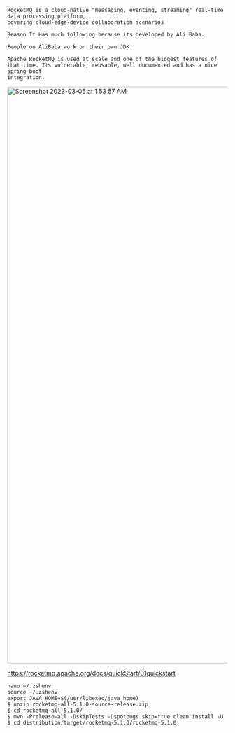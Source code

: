 ```
RocketMQ is a cloud-native "messaging, eventing, streaming" real-time data processing platform,
covering cloud-edge-device collaboration scenarios

Reason It Has much following because its developed by Ali Baba.

People on AliBaba work on their own JDK.

Apache RocketMQ is used at scale and one of the biggest features of that time. Its vulnerable, reusable, well documented and has a nice spring boot
integration.
```

<img width="1318" alt="Screenshot 2023-03-05 at 1 53 57 AM" src="https://user-images.githubusercontent.com/43849911/222927157-5241787e-02e2-4380-9207-3f519a1f7e09.png">

https://rocketmq.apache.org/docs/quickStart/01quickstart

```
nano ~/.zshenv
source ~/.zshenv
export JAVA_HOME=$(/usr/libexec/java_home)
$ unzip rocketmq-all-5.1.0-source-release.zip
$ cd rocketmq-all-5.1.0/
$ mvn -Prelease-all -DskipTests -Dspotbugs.skip=true clean install -U
$ cd distribution/target/rocketmq-5.1.0/rocketmq-5.1.0
```
